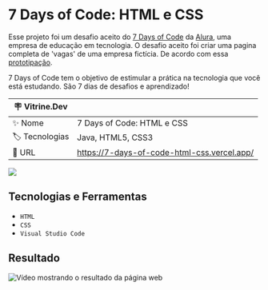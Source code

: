# 7 Days of Code: HTML e CSS

Esse projeto foi um desafio aceito do [7 Days of Code](https://7daysofcode.io/) da [Alura](https://www.alura.com.br/), uma empresa de educação em tecnologia. O desafio aceito foi criar uma pagina completa de 'vagas' de uma empresa fictícia. De acordo com essa [prototipação](https://www.figma.com/file/mm3MLozvUDGhDRTxSLlGL5/7daysOfCode-HTML-CSS?node-id=0%3A1).


7 Days of Code tem o objetivo de estimular a prática na tecnologia que você está estudando. São 7 dias de desafios e aprendizado!

| 🪧 Vitrine.Dev |     |
| -------------  | --- |
| ✨ Nome        |  7 Days of Code: HTML e CSS
| 🏷️ Tecnologias | Java, HTML5, CSS3
| 🚀 URL         | https://7-days-of-code-html-css.vercel.app/


![](https://user-images.githubusercontent.com/57668890/198282832-13a014c2-e9c5-4ebe-918c-08191fdb425f.jpeg#vitrinedev)


<h2> Tecnologias e Ferramentas </h2>

- ``HTML``
- ``CSS``
- ``Visual Studio Code``

<h2> Resultado </h2>

![Vídeo mostrando o resultado da página web](https://user-images.githubusercontent.com/56182156/173688976-b542a1ec-45d0-4b52-8167-928e0d322764.gif)

